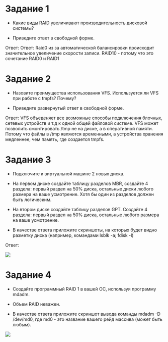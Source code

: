 # Задание 1
* Какие виды RAID увеличивают производительность дисковой системы?

* Приведите ответ в свободной форме.

Ответ: Ответ: Raid0 из за автоматической балансировки происходит значительное увеличение скорости записи. RAID10 - потому что это сочетание RAID0 и RAID1

# Задание 2
* Назовите преимущества использования VFS. Используется ли VFS при работе с tmpfs? Почему?

* Приведите развернутый ответ в свободной форме.

Ответ: VFS объеденяет все возможные способы подключения блочных, сетевых устройств и т.д  к одной общей файловой системе. VFS может позволить смонтировать /tmp не на диске, а в оперативной памяти. Потому что файлы в /tmp являются временными, а устройства хранения медленнее, чем память, где создается tmpfs.
 

# Задание 3
* Подключите к виртуальной машине 2 новых диска.

* На первом диске создайте таблицу разделов MBR, создайте 4 раздела: первый раздел на 50% диска, остальные диски любого размера на ваше усмотрение. Хотя бы один из разделов должен быть логическим.

* На втором диске создайте таблицу разделов GPT. Создайте 4 раздела: первый раздел на 50% диска, остальные любого размера на ваше усмотрение.

* В качестве ответа приложите скриншоты, на которых будет видно разметку диска (например, командами lsblk -a; fdisk -l)

Ответ: 

![](https://i.postimg.cc/85jCHgzJ/MBR-GPT.png) 




# Задание 4
* Создайте программный RAID 1 в вашей ОС, используя программу mdadm.

* Объем RAID неважен.

* В качестве ответа приложите скриншот вывода команды mdadm -D /dev/md0, где md0 - это название вашего рейд массива (может быть любым).

![](https://i.postimg.cc/QMNsGfMJ/raid.png)
